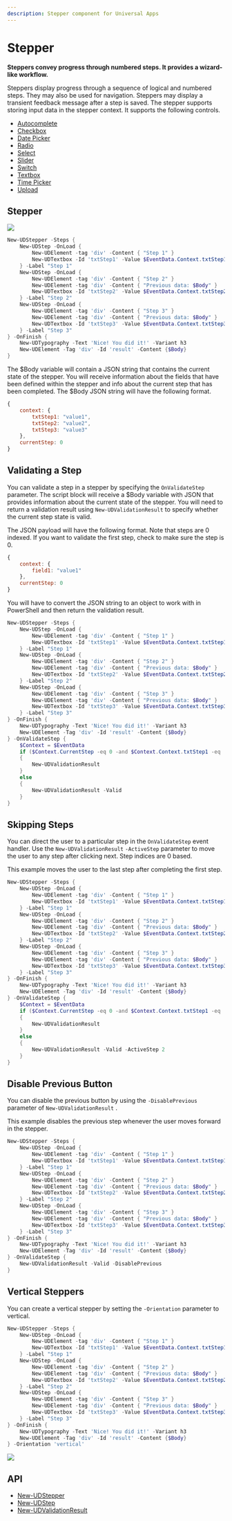 ```yaml
---
description: Stepper component for Universal Apps
---
```


# Stepper

**Steppers convey progress through numbered steps. It provides a wizard-like workflow.**

Steppers display progress through a sequence of logical and numbered steps. They may also be used for navigation. Steppers may display a transient feedback message after a step is saved. The stepper supports storing input data in the stepper context. It supports the following controls.

* [Autocomplete](../inputs/automcomplete.md)
* [Checkbox](../inputs/checkbox.md)
* [Date Picker](../inputs/date-picker.md)
* [Radio](../inputs/radio.md)
* [Select](../inputs/select.md)
* [Slider](../inputs/slider.md)
* [Switch](../inputs/switch.md)
* [Textbox](../inputs/textbox.md)
* [Time Picker](../inputs/time-picker.md)
* [Upload](../inputs/upload.md)

## Stepper

![](<../../../.gitbook/assets/image (143).png>)

```powershell
New-UDStepper -Steps {
    New-UDStep -OnLoad {
        New-UDElement -tag 'div' -Content { "Step 1" }
        New-UDTextbox -Id 'txtStep1' -Value $EventData.Context.txtStep1
    } -Label "Step 1"
    New-UDStep -OnLoad {
        New-UDElement -tag 'div' -Content { "Step 2" }
        New-UDElement -tag 'div' -Content { "Previous data: $Body" }
        New-UDTextbox -Id 'txtStep2' -Value $EventData.Context.txtStep2
    } -Label "Step 2"
    New-UDStep -OnLoad {
        New-UDElement -tag 'div' -Content { "Step 3" }
        New-UDElement -tag 'div' -Content { "Previous data: $Body" }
        New-UDTextbox -Id 'txtStep3' -Value $EventData.Context.txtStep3
    } -Label "Step 3"
} -OnFinish {
    New-UDTypography -Text 'Nice! You did it!' -Variant h3
    New-UDElement -Tag 'div' -Id 'result' -Content {$Body}
}
```

The $Body variable will contain a JSON string that contains the current state of the stepper. You will receive information about the fields that have been defined within the stepper and info about the current step that has been completed. The $Body JSON string will have the following format.

```javascript
{
    context: {
        txtStep1: "value1",
        txtStep2: "value2",
        txtStep3: "value3"
    },
    currentStep: 0
}
```

## Validating a Step

You can validate a step in a stepper by specifying the `OnValidateStep` parameter. The script block will receive a $Body variable with JSON that provides information about the current state of the stepper. You will need to return a validation result using `New-UDValidationResult` to specify whether the current step state is valid.

The JSON payload will have the following format. Note that steps are 0 indexed. If you want to validate the first step, check to make sure the step is 0.

```javascript
{
    context: {
        field1: "value1" 
    },
    currentStep: 0
}
```

You will have to convert the JSON string to an object to work with in PowerShell and then return the validation result.

```powershell
New-UDStepper -Steps {
    New-UDStep -OnLoad {
        New-UDElement -tag 'div' -Content { "Step 1" }
        New-UDTextbox -Id 'txtStep1' -Value $EventData.Context.txtStep1
    } -Label "Step 1"
    New-UDStep -OnLoad {
        New-UDElement -tag 'div' -Content { "Step 2" }
        New-UDElement -tag 'div' -Content { "Previous data: $Body" }
        New-UDTextbox -Id 'txtStep2' -Value $EventData.Context.txtStep2
    } -Label "Step 2"
    New-UDStep -OnLoad {
        New-UDElement -tag 'div' -Content { "Step 3" }
        New-UDElement -tag 'div' -Content { "Previous data: $Body" }
        New-UDTextbox -Id 'txtStep3' -Value $EventData.Context.txtStep3
    } -Label "Step 3"
} -OnFinish {
    New-UDTypography -Text 'Nice! You did it!' -Variant h3
    New-UDElement -Tag 'div' -Id 'result' -Content {$Body}
} -OnValidateStep {
    $Context = $EventData
    if ($Context.CurrentStep -eq 0 -and $Context.Context.txtStep1 -eq 'bad')
    {
        New-UDValidationResult 
    }
    else
    {
        New-UDValidationResult -Valid 
    }
}
```

## Skipping Steps

You can direct the user to a particular step in the `OnValidateStep` event handler. Use the `New-UDValidationResult` `-ActiveStep` parameter to move the user to any step after clicking next. Step indices are 0 based.&#x20;

This example moves the user to the last step after completing the first step.&#x20;

```powershell
New-UDStepper -Steps {
    New-UDStep -OnLoad {
        New-UDElement -tag 'div' -Content { "Step 1" }
        New-UDTextbox -Id 'txtStep1' -Value $EventData.Context.txtStep1
    } -Label "Step 1"
    New-UDStep -OnLoad {
        New-UDElement -tag 'div' -Content { "Step 2" }
        New-UDElement -tag 'div' -Content { "Previous data: $Body" }
        New-UDTextbox -Id 'txtStep2' -Value $EventData.Context.txtStep2
    } -Label "Step 2"
    New-UDStep -OnLoad {
        New-UDElement -tag 'div' -Content { "Step 3" }
        New-UDElement -tag 'div' -Content { "Previous data: $Body" }
        New-UDTextbox -Id 'txtStep3' -Value $EventData.Context.txtStep3
    } -Label "Step 3"
} -OnFinish {
    New-UDTypography -Text 'Nice! You did it!' -Variant h3
    New-UDElement -Tag 'div' -Id 'result' -Content {$Body}
} -OnValidateStep {
    $Context = $EventData
    if ($Context.CurrentStep -eq 0 -and $Context.Context.txtStep1 -eq 'bad')
    {
        New-UDValidationResult 
    }
    else
    {
        New-UDValidationResult -Valid -ActiveStep 2
    }
}
```

## Disable Previous Button

You can disable the previous button by using the `-DisablePrevious` parameter of `New-UDValidationResult` .&#x20;

This example disables the previous step whenever the user moves forward in the stepper.

```powershell
New-UDStepper -Steps {
    New-UDStep -OnLoad {
        New-UDElement -tag 'div' -Content { "Step 1" }
        New-UDTextbox -Id 'txtStep1' -Value $EventData.Context.txtStep1
    } -Label "Step 1"
    New-UDStep -OnLoad {
        New-UDElement -tag 'div' -Content { "Step 2" }
        New-UDElement -tag 'div' -Content { "Previous data: $Body" }
        New-UDTextbox -Id 'txtStep2' -Value $EventData.Context.txtStep2
    } -Label "Step 2"
    New-UDStep -OnLoad {
        New-UDElement -tag 'div' -Content { "Step 3" }
        New-UDElement -tag 'div' -Content { "Previous data: $Body" }
        New-UDTextbox -Id 'txtStep3' -Value $EventData.Context.txtStep3
    } -Label "Step 3"
} -OnFinish {
    New-UDTypography -Text 'Nice! You did it!' -Variant h3
    New-UDElement -Tag 'div' -Id 'result' -Content {$Body}
} -OnValidateStep {
    New-UDValidationResult -Valid -DisablePrevious
}
```

## Vertical Steppers

You can create a vertical stepper by setting the `-Orientation` parameter to vertical.

```powershell
New-UDStepper -Steps {
    New-UDStep -OnLoad {
        New-UDElement -tag 'div' -Content { "Step 1" }
        New-UDTextbox -Id 'txtStep1' -Value $EventData.Context.txtStep1
    } -Label "Step 1"
    New-UDStep -OnLoad {
        New-UDElement -tag 'div' -Content { "Step 2" }
        New-UDElement -tag 'div' -Content { "Previous data: $Body" }
        New-UDTextbox -Id 'txtStep2' -Value $EventData.Context.txtStep2
    } -Label "Step 2"
    New-UDStep -OnLoad {
        New-UDElement -tag 'div' -Content { "Step 3" }
        New-UDElement -tag 'div' -Content { "Previous data: $Body" }
        New-UDTextbox -Id 'txtStep3' -Value $EventData.Context.txtStep3
    } -Label "Step 3"
} -OnFinish {
    New-UDTypography -Text 'Nice! You did it!' -Variant h3
    New-UDElement -Tag 'div' -Id 'result' -Content {$Body}
} -Orientation 'vertical'
```

![](<../../../.gitbook/assets/image (311).png>)

## API

* [New-UDStepper](https://github.com/ironmansoftware/universal-docs/blob/master/cmdlets/New-UDStepper.txt)
* [New-UDStep](https://github.com/ironmansoftware/universal-docs/blob/master/cmdlets/New-UDStep.txt)
* [New-UDValidationResult](https://github.com/ironmansoftware/universal-docs/blob/master/cmdlets/New-UDValidationResult.txt)



